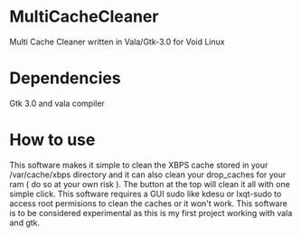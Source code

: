 # MultiCacheCleaner
Multi Cache Cleaner written in Vala/Gtk-3.0 for Void Linux 


# Dependencies

Gtk 3.0 and vala compiler

# How to use

This software makes it simple to clean the XBPS cache stored in your /var/cache/xbps directory and it can also clean your drop_caches for your ram ( do so at your own risk ). The button at the top will clean it all with one simple click.
This software requires a GUI sudo like kdesu or lxqt-sudo to access root permisions to clean the caches or it won't work. 
This software is to be considered experimental as this is my first project working with vala and gtk.
